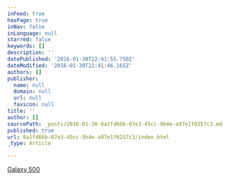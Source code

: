 ```yaml
---
inFeed: true
hasPage: true
inNav: false
inLanguage: null
starred: false
keywords: []
description: ''
datePublished: '2016-01-30T22:41:55.750Z'
dateModified: '2016-01-30T22:41:46.165Z'
authors: []
publisher:
  name: null
  domain: null
  url: null
  favicon: null
title: ''
author: []
sourcePath: _posts/2016-01-30-8a1fd66b-07e3-45cc-9b4e-a97e1f0257c3.md
published: true
url: 8a1fd66b-07e3-45cc-9b4e-a97e1f0257c3/index.html
_type: Article

---
```

[Galaxy 500][0]

[0]: https://youtu.be/vsfvdGjL4Yo